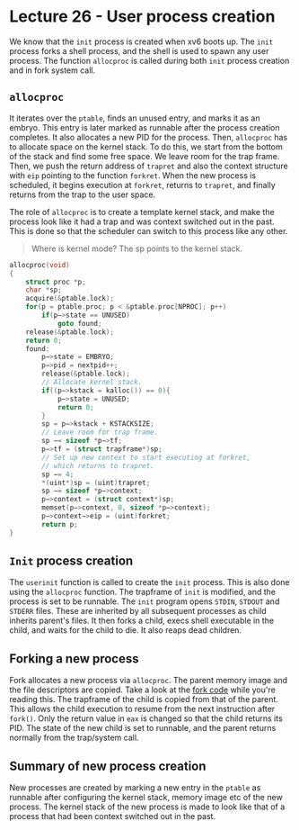 # Lecture 26 - User process creation

We know that the `init` process is created when xv6 boots up. The `init` process forks a shell process, and the shell is used to spawn any user process. The function `allocproc` is called during both `init` process creation and in fork system call.

## `allocproc`

It iterates over the `ptable`, finds an unused entry, and marks it as an embryo. This entry is later marked as runnable after the process creation completes. It also allocates a new PID for the process. Then, `allocproc` has to allocate space on the kernel stack. To do this, we start from the bottom of the stack and find some free space. We leave room for the trap frame. Then, we push the return address of `trapret` and also the context structure with `eip` pointing to the function `forkret`. When the new process is scheduled, it begins execution at `forkret`, returns to `trapret`, and finally returns from the trap to the user space. 

The role of `allocproc` is to create a template kernel stack, and make the process look like it had a trap and was context switched out in the past. This is done so that the scheduler can switch to this process like any other.

> Where is kernel mode? The sp points to the kernel stack.

```c
allocproc(void)
{
    struct proc *p;
    char *sp;
    acquire(&ptable.lock);
    for(p = ptable.proc; p < &ptable.proc[NPROC]; p++)
        if(p−>state == UNUSED)
            goto found;
    release(&ptable.lock);
    return 0;
    found:
        p−>state = EMBRYO;
        p−>pid = nextpid++;
        release(&ptable.lock);
        // Allocate kernel stack.
        if((p−>kstack = kalloc()) == 0){
            p−>state = UNUSED;
            return 0;
        }
        sp = p−>kstack + KSTACKSIZE;
        // Leave room for trap frame.
        sp −= sizeof *p−>tf;
        p−>tf = (struct trapframe*)sp;
        // Set up new context to start executing at forkret,
        // which returns to trapret.
        sp −= 4;
        *(uint*)sp = (uint)trapret;
        sp −= sizeof *p−>context;
        p−>context = (struct context*)sp;
        memset(p−>context, 0, sizeof *p−>context);
        p−>context−>eip = (uint)forkret;
        return p;
}
```



## `Init` process creation

The `userinit` function is called to create the `init` process. This is also done using the `allocproc` function. The trapframe of `init` is modified, and the process is set to be runnable. The `init` program opens `STDIN`, `STDOUT` and `STDERR` files. These are inherited by all subsequent processes as child inherits parent's files. It then forks a child, execs shell executable in the child, and waits for the child to die. It also reaps dead children.

## Forking a new process

Fork allocates a new process via `allocproc`. The parent memory image and the file descriptors are copied. Take a look at the [fork code](#fork-system-call) while you're reading this. The trapframe of the child is copied from that of the parent. This allows the child execution to resume from the next instruction after `fork()`. Only the return value in `eax` is changed so that the child returns its PID. The state of the new child is set to runnable, and the parent returns normally from the trap/system call.

## Summary of new process creation

New processes are created by marking a new entry in the `ptable` as runnable after configuring the kernel stack, memory image etc of the new  process. The kernel stack of the new process is made to look like that of a process that had been context switched out in the past.